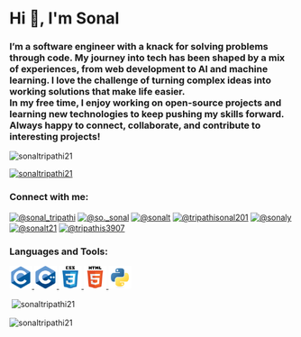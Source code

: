 <h1 align="left">Hi 👋, I'm Sonal</h1>
<h3 align="left"> I’m a software engineer with a knack for solving problems through code. My journey into tech has been shaped by a mix of experiences, from web development to AI and machine learning. I love the challenge of turning complex ideas into working solutions that make life easier. <br> In my free time, I enjoy working on open-source projects and learning new technologies to keep pushing my skills forward. Always happy to connect, collaborate, and contribute to interesting projects!</h3>

<p align="left"> <img src="https://komarev.com/ghpvc/?username=sonaltripathi21&label=Profile%20views&color=0e75b6&style=flat" alt="sonaltripathi21" /> </p>

<p align="left"> <a href="https://github.com/ryo-ma/github-profile-trophy"><img src="https://github-profile-trophy.vercel.app/?username=sonaltripathi21" alt="sonaltripathi21" /></a> </p>

<h3 align="left">Connect with me:</h3>
<p align="left">
<a href="https://linkedin.com/in/@sonal_tripathi" target="_blank"><img align="center" src="https://raw.githubusercontent.com/rahuldkjain/github-profile-readme-generator/master/src/images/icons/Social/linked-in-alt.svg" alt="@sonal_tripathi" height="30" width="40" /></a>
<a href="https://instagram.com/@so._sonal" target="blank"><img align="center" src="https://raw.githubusercontent.com/rahuldkjain/github-profile-readme-generator/master/src/images/icons/Social/instagram.svg" alt="@so._sonal" height="30" width="40" /></a>
<a href="https://www.codechef.com/users/@sonalt" target="blank"><img align="center" src="https://cdn.jsdelivr.net/npm/simple-icons@3.1.0/icons/codechef.svg" alt="@sonalt" height="30" width="40" /></a>
<a href="https://www.hackerrank.com/@tripathisonal201" target="blank"><img align="center" src="https://raw.githubusercontent.com/rahuldkjain/github-profile-readme-generator/master/src/images/icons/Social/hackerrank.svg" alt="@tripathisonal201" height="30" width="40" /></a>
<a href="https://codeforces.com/profile/@sonaly" target="blank"><img align="center" src="https://raw.githubusercontent.com/rahuldkjain/github-profile-readme-generator/master/src/images/icons/Social/codeforces.svg" alt="@sonaly" height="30" width="40" /></a>
<a href="https://www.leetcode.com/@sonalt21" target="blank"><img align="center" src="https://raw.githubusercontent.com/rahuldkjain/github-profile-readme-generator/master/src/images/icons/Social/leet-code.svg" alt="@sonalt21" height="30" width="40" /></a>
<a href="https://auth.geeksforgeeks.org/user/@tripathis3907" target="blank"><img align="center" src="https://raw.githubusercontent.com/rahuldkjain/github-profile-readme-generator/master/src/images/icons/Social/geeks-for-geeks.svg" alt="@tripathis3907" height="30" width="40" /></a>
</p>

<h3 align="left">Languages and Tools:</h3>
<p align="left"> <a href="https://www.cprogramming.com/" target="_blank" rel="noreferrer"> <img src="https://raw.githubusercontent.com/devicons/devicon/master/icons/c/c-original.svg" alt="c" width="40" height="40"/> </a>
<a href="https://www.w3schools.com/cpp/" target="_blank" rel="noreferrer"> <img src="https://raw.githubusercontent.com/devicons/devicon/master/icons/cplusplus/cplusplus-original.svg" alt="cplusplus" width="40" height="40"/> </a> 
<a href="https://www.w3schools.com/css/" target="_blank" rel="noreferrer"> <img src="https://raw.githubusercontent.com/devicons/devicon/master/icons/css3/css3-original-wordmark.svg" alt="css3" width="40" height="40"/> </a>
<a href="https://www.w3.org/html/" target="_blank" rel="noreferrer"> <img src="https://raw.githubusercontent.com/devicons/devicon/master/icons/html5/html5-original-wordmark.svg" alt="html5" width="40" height="40"/> </a> 
<a href="https://www.python.org" target="_blank" rel="noreferrer"> <img src="https://raw.githubusercontent.com/devicons/devicon/master/icons/python/python-original.svg" alt="python" width="40" height="40"/> </a> 
</p>


<p>&nbsp;<img align="center" src="https://github-readme-stats.vercel.app/api?username=sonaltripathi21&show_icons=true&locale=en" alt="sonaltripathi21" /></p>

<p><img align="center" src="https://github-readme-streak-stats.herokuapp.com/?user=sonaltripathi21&" alt="sonaltripathi21" /></p>


<!--
**SonalTripathi21/SonalTripathi21** is a ✨ _special_ ✨ repository because its `README.md` (this file) appears on your GitHub profile.

Here are some ideas to get you started:

- 🔭 I’m currently working on ...
- 🌱 I’m currently learning ...
- 👯 I’m looking to collaborate on ...
- 🤔 I’m looking for help with ...
- 💬 Ask me about ...
- 📫 How to reach me: ...
- 😄 Pronouns: ...
- ⚡ Fun fact: ...
-->
